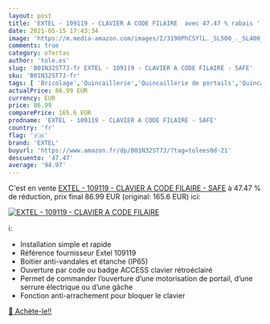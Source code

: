 ```yaml
---
layout: post
title: 'EXTEL - 109119 - CLAVIER A CODE FILAIRE  avec 47.47 % rabais '
date: 2021-05-15 17:43:34
image: 'https://m.media-amazon.com/images/I/3190PhCSYlL._SL500_._SL400_.jpg'
comments: true
category: ofertas
author: 'tole.es'
slug: 'B01N32ST7J-fr EXTEL - 109119 - CLAVIER A CODE FILAIRE - SAFE'
sku: 'B01N32ST7J-fr'
tags: [ 'Bricolage','Quincaillerie','Quincaillerie de portails','Quincaillerie de portes et loquets','Rosaces de serrures','Sécurité','extel', ]
actualPrice: 86.99 EUR
currency: EUR
price: 86.99
comparePrice: 165.6 EUR
prodname: 'EXTEL - 109119 - CLAVIER A CODE FILAIRE - SAFE'
country: 'fr'
flag: '🇫🇷'
brand: 'EXTEL'
buyurl: 'https://www.amazon.fr/dp/B01N32ST7J/?tag=tolees0d-21'
descuento: '47.47'
average: '94.97'
---
```


C'est en vente [EXTEL - 109119 - CLAVIER A CODE FILAIRE - SAFE](https://www.amazon.fr/dp/B01N32ST7J/?tag=tolees0d-21)  à  47.47 % de réduction, prix final  86.99 EUR (original: 165.6 EUR) ici:

[![EXTEL - 109119 - CLAVIER A CODE FILAIRE ](https://m.media-amazon.com/images/I/3190PhCSYlL._SL500_._SL400_.jpg)](https://www.amazon.fr/dp/B01N32ST7J/?tag=tolees0d-21)

ℹ️:

- Installation simple et rapide
- Référence fournisseur Extel 109119
- Boitier anti-vandales et étanche (IP65)
- Ouverture par code ou badge ACCESS clavier rétroéclairé
- Permet de commander l’ouverture d’une motorisation de portail, d’une serrure électrique ou d’une gâche
- Fonction anti-arrachement pour bloquer le clavier

[🛒 Achète-le!!](https://www.amazon.fr/dp/B01N32ST7J/?tag=tolees0d-21)
